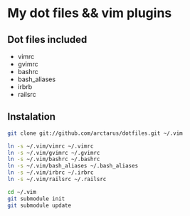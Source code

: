 My dot files && vim plugins
===========================

Dot files included
------------------

* vimrc
* gvimrc
* bashrc
* bash_aliases
* irbrb
* railsrc

Instalation
-----------

````bash
git clone git://github.com/arctarus/dotfiles.git ~/.vim

ln -s ~/.vim/vimrc ~/.vimrc
ln -s ~/.vim/gvimrc ~/.gvimrc
ln -s ~/.vim/bashrc ~/.bashrc
ln -s ~/.vim/bash_aliases ~/.bash_aliases
ln -s ~/.vim/irbrc ~/.irbrc
ln -s ~/.vim/railsrc ~/.railsrc

cd ~/.vim
git submodule init
git submodule update
````
